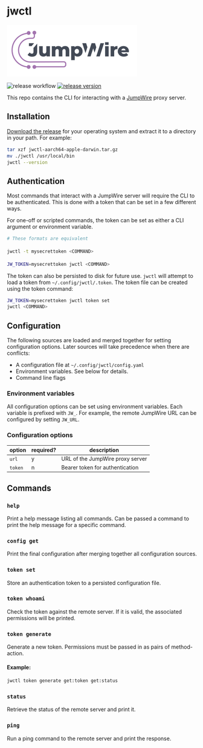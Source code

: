 # jwctl

[![jumpwire logo](./images/jumpwire-logo.png)](https://jumpwire.io)

![release workflow](https://github.com/jumpwire-ai/jwctl/actions/workflows/shipit.yaml/badge.svg) [![release version](https://img.shields.io/github/v/release/jumpwire-ai/jwctl?style=flat&label=version)](https://github.com/jumpwire-ai/jwctl/releases/latest)

This repo contains the CLI for interacting with a [JumpWire](https://jumpwire.io) proxy server.

## Installation

[Download the release](https://github.com/jumpwire-ai/jwctl/releases/latest) for your operating system and extract it to a directory in your path. For example:
```bash
tar xzf jwctl-aarch64-apple-darwin.tar.gz
mv ./jwctl /usr/local/bin
jwctl --version
```

## Authentication

Most commands that interact with a JumpWire server will require the CLI to be authenticated. This is done with a token that can be set in a few different ways.

For one-off or scripted commands, the token can be set as either a CLI argument or environment variable.

```bash
# These formats are equivalent

jwctl -t mysecrettoken <COMMAND>

JW_TOKEN=mysecrettoken jwctl <COMMAND>
```

The token can also be persisted to disk for future use. `jwctl` will attempt to load a token from `~/.config/jwctl/.token`. The token file can be created using the token command:

```bash
JW_TOKEN=mysecrettoken jwctl token set
jwctl <COMMAND>
```

## Configuration

The following sources are loaded and merged together for setting configuration options. Later sources will take precedence when there are conflicts:

- A configuration file at `~/.config/jwctl/config.yaml`
- Environment variables. See below for details.
- Command line flags

### Environment variables

All configuration options can be set using environment variables. Each variable is prefixed with `JW_`. For example, the remote JumpWire URL can be configured by setting `JW_URL`.

### Configuration options

| option | required? | description |
| --- | --- | --- |
| `url` | y | URL of the JumpWire proxy server |
| `token` | n | Bearer token for authentication |

## Commands

### `help`

Print a help message listing all commands. Can be passed a command to print the help message for a specific command.

### `config get`

Print the final configuration after merging together all configuration sources.

### `token set`

Store an authentication token to a persisted configuration file.

### `token whoami`

Check the token against the remote server. If it is valid, the associated permissions will be printed.

### `token generate`

Generate a new token. Permissions must be passed in as pairs of method-action.

#### Example:

```bash
jwctl token generate get:token get:status
```

### `status`

Retrieve the status of the remote server and print it.

### `ping`

Run a ping command to the remote server and print the response.
